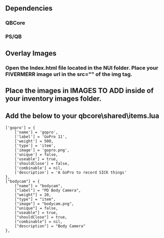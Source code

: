 ## Dependencies
### QBCore
### PS/QB

## Overlay Images
### Open the Index.html file located in the NUI folder. Place your FIVERMERR image url in the src="" of the img tag.

## Place the images in IMAGES TO ADD inside of your inventory images folder.

## Add the below to your qbcore\shared\items.lua
```
['gopro'] = {
    ['name'] = 'gopro',
    ['label'] = 'GoPro 11',
    ['weight'] = 500,
    ['type'] = 'item',
    ['image'] = 'gopro.png',
    ['unique'] = false,
    ['useable'] = true,
    ['shouldClose'] = false,
    ['combinable'] = nil,
    ['description'] = 'A GoPro to record SICK things'
},
["bodycam"] = {
    ["name"] = "bodycam",
    ["label"] = "PD Body Camera",
    ["weight"] = 20,
    ["type"] = "item",
    ["image"] = "bodycam.png",
    ["unique"] = false,
    ["useable"] = true, 
    ["shouldClose"] = true,
    ["combinable"] = nil,
    ["description"] = "Body Camera"
},
```